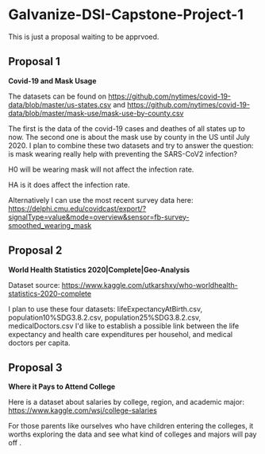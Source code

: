 # Galvanize-DSI-Capstone-Project-1

This is just a proposal waiting to be apprvoed.

## Proposal 1
**Covid-19 and Mask Usage**

The datasets can be found on 
https://github.com/nytimes/covid-19-data/blob/master/us-states.csv
and 
https://github.com/nytimes/covid-19-data/blob/master/mask-use/mask-use-by-county.csv

The first is the data of the covid-19 cases and deathes of all states up to now. The second one is about the mask use by county in the US until July 2020. I plan to combine these two datasets and try to answer the question: is mask wearing really help with preventing the SARS-CoV2 infection?

H0 will be wearing mask will not affect the infection rate.

HA is it does affect the infection rate.

Alternatively I can use the most recent survey data here: https://delphi.cmu.edu/covidcast/export/?signalType=value&mode=overview&sensor=fb-survey-smoothed_wearing_mask

## Proposal 2
**World Health Statistics 2020|Complete|Geo-Analysis**

Dataset source:
https://www.kaggle.com/utkarshxy/who-worldhealth-statistics-2020-complete
 
I plan to use these four datasets: lifeExpectancyAtBirth.csv, population10%SDG3.8.2.csv, population25%SDG3.8.2.csv, medicalDoctors.csv 
I'd like to establish a possible link between the life expectancy and health care expenditures per househol,  and medical doctors per capita.


## Proposal 3
**Where it Pays to Attend College**

Here is a dataset about salaries by college, region, and academic major:
https://www.kaggle.com/wsj/college-salaries

For those parents like ourselves who have children entering the colleges, it worths exploring the data and see what kind of colleges and majors will pay off .

